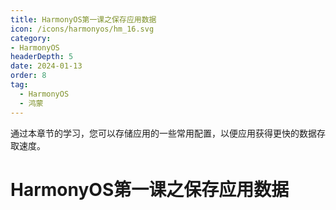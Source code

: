 ```yaml
---
title: HarmonyOS第一课之保存应用数据
icon: /icons/harmonyos/hm_16.svg
category: 
- HarmonyOS
headerDepth: 5
date: 2024-01-13
order: 8
tag:
  - HarmonyOS
  - 鸿蒙
---
```


通过本章节的学习，您可以存储应用的一些常用配置，以便应用获得更快的数据存取速度。

<!-- more -->

# HarmonyOS第一课之保存应用数据
